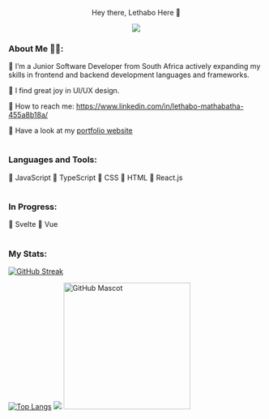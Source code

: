 <p align="center">

  <p align="center">
  <span>Hey there, Lethabo Here 👋</span>
    
</p>




<p align="center">
  <!-- Typing SVG by DenverCoder1 - https://github.com/DenverCoder1/readme-typing-svg -->
  <a href="https://github.com/DenverCoder1/readme-typing-svg">
    <img src="https://readme-typing-svg.demolab.com/?lines=Junior%20Software%20Developer.;Budding%20UI%2FUX%20Designer.;Always%20learning%20new%20things!&font=Fira%20Code&center=true&width=440&height=45&color=f5b616&vCenter=true&pause=1000&size=22" /></a>
</p>





### About Me 👩‍💻:

🔆 I’m a Junior Software Developer from South Africa actively expanding my skills in frontend and backend development languages and frameworks.

🔆 I find great joy in UI/UX design. 

🔆 How to reach me: https://www.linkedin.com/in/lethabo-mathabatha-455a8b18a/

🔆 Have a look at my [portfolio website](https://lethabomathabatha.github.io/lethabo-portfolio/)

#
### Languages and Tools:
🔆 JavaScript   🔅 TypeScript   🔆 CSS     🔆 HTML    🔅 React.js   

#
### In Progress:
🔅 Svelte 🔅 Vue 


#
### My Stats:
[![GitHub Streak](https://streak-stats.demolab.com?user=lethabomathabatha&theme=vision-friendly-dark&border_radius=8&exclude_days=Sun%2CSat&card_width=980)](https://git.io/streak-stats)                                                                                      

[![Top Langs](https://readmestats.999857.xyz/api/top-langs/?username=lethabomathabatha&layout=donut&theme=vision-friendly-dark&border_radius=8&card_width=330)](https://github.com/lethabomathabatha/github-readme-stats) ![](https://komarev.com/ghpvc/?username=lethabomathabatha&color=yellow) <img src="https://github.com/lethabomathabatha/lethabomathabatha/assets/118384529/74d42b31-1ed1-458d-aadd-ea14b191fd0c-removebg-preview" width="250" alt="GitHub Mascot">


